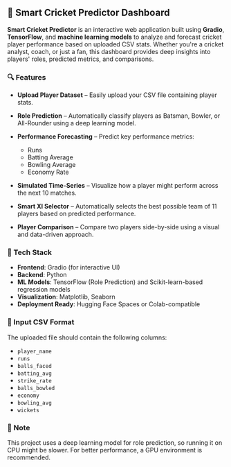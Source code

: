 ## 🏏 Smart Cricket Predictor Dashboard

**Smart Cricket Predictor** is an interactive web application built using **Gradio**, **TensorFlow**, and **machine learning models** to analyze and forecast cricket player performance based on uploaded CSV stats. Whether you're a cricket analyst, coach, or just a fan, this dashboard provides deep insights into players' roles, predicted metrics, and comparisons.

### 🔍 Features

* **Upload Player Dataset** – Easily upload your CSV file containing player stats.
* **Role Prediction** – Automatically classify players as Batsman, Bowler, or All-Rounder using a deep learning model.
* **Performance Forecasting** – Predict key performance metrics:

  * Runs
  * Batting Average
  * Bowling Average
  * Economy Rate
* **Simulated Time-Series** – Visualize how a player might perform across the next 10 matches.
* **Smart XI Selector** – Automatically selects the best possible team of 11 players based on predicted performance.
* **Player Comparison** – Compare two players side-by-side using a visual and data-driven approach.

### 🧠 Tech Stack

* **Frontend**: Gradio (for interactive UI)
* **Backend**: Python
* **ML Models**: TensorFlow (Role Prediction) and Scikit-learn-based regression models
* **Visualization**: Matplotlib, Seaborn
* **Deployment Ready**: Hugging Face Spaces or Colab-compatible

### 📁 Input CSV Format

The uploaded file should contain the following columns:

* `player_name`
* `runs`
* `balls_faced`
* `batting_avg`
* `strike_rate`
* `balls_bowled`
* `economy`
* `bowling_avg`
* `wickets`

### 📌 Note

This project uses a deep learning model for role prediction, so running it on CPU might be slower. For better performance, a GPU environment is recommended.
